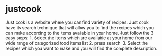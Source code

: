 # justcook
Just cook is a website where you can find variety of recipes. Just cook have its search technique that will allow you to find the recipes which you can make according to the items available in your home. Just follow the 3 easy steps: 1. Select the items which are available at your home from our wide range of categorized food items list  2. press search. 3. Select the recipes which you want to make and you will find the complete description.
